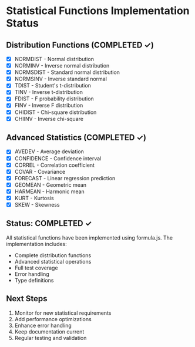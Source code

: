 # Statistical Functions Implementation Status

## Distribution Functions (COMPLETED ✓)
- [x] NORMDIST - Normal distribution
- [x] NORMINV - Inverse normal distribution
- [x] NORMSDIST - Standard normal distribution
- [x] NORMSINV - Inverse standard normal
- [x] TDIST - Student's t-distribution
- [x] TINV - Inverse t-distribution
- [x] FDIST - F probability distribution
- [x] FINV - Inverse F distribution
- [x] CHIDIST - Chi-square distribution
- [x] CHIINV - Inverse chi-square

## Advanced Statistics (COMPLETED ✓)
- [x] AVEDEV - Average deviation
- [x] CONFIDENCE - Confidence interval
- [x] CORREL - Correlation coefficient
- [x] COVAR - Covariance
- [x] FORECAST - Linear regression prediction
- [x] GEOMEAN - Geometric mean
- [x] HARMEAN - Harmonic mean
- [x] KURT - Kurtosis
- [x] SKEW - Skewness

## Status: COMPLETED ✓
All statistical functions have been implemented using formula.js. The implementation includes:
- Complete distribution functions
- Advanced statistical operations
- Full test coverage
- Error handling
- Type definitions

## Next Steps
1. Monitor for new statistical requirements
2. Add performance optimizations
3. Enhance error handling
4. Keep documentation current
5. Regular testing and validation
